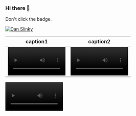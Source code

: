 ### Hi there 👋

<!--
**danslinky/danslinky** is a ✨ _special_ ✨ repository because its `README.md` (this file) appears on your GitHub profile.

Here are some ideas to get you started:

- 🔭 I’m currently working on ...
- 🌱 I’m currently learning ...
- 👯 I’m looking to collaborate on ...
- 🤔 I’m looking for help with ...
- 💬 Ask me about ...
- 📫 How to reach me: ...
- 😄 Pronouns: ...
- ⚡ Fun fact: ...
-->

<!--
<iframe width="560" height="315" src="https://www.youtube.com/embed/2fJZ71czfe0?si=qsX5VbjI69EZ_BqK" title="YouTube video player" frameborder="0" allow="accelerometer; autoplay; clipboard-write; encrypted-media; gyroscope; picture-in-picture; web-share" allowfullscreen></iframe>
-->

Don't click the badge.

[![Dan Slinky](https://rtfm.danslinky.co.uk/favicon.png)](https://www.youtube.com/embed/2fJZ71czfe0?si=qsX5VbjI69EZ_BqK)

caption1 | caption2
:-: | :-:
<video src='https://customer-b92xqclgcg8pl8e1.cloudflarestream.com/4203e7c4118c5132b238c9da1228676b/downloads/default.mp4' width=180/> | <video src='https://customer-b92xqclgcg8pl8e1.cloudflarestream.com/4203e7c4118c5132b238c9da1228676b/downloads/default.mp4' width=180/>


<video src='https://customer-b92xqclgcg8pl8e1.cloudflarestream.com/4203e7c4118c5132b238c9da1228676b/downloads/default.mp' width=180/>
